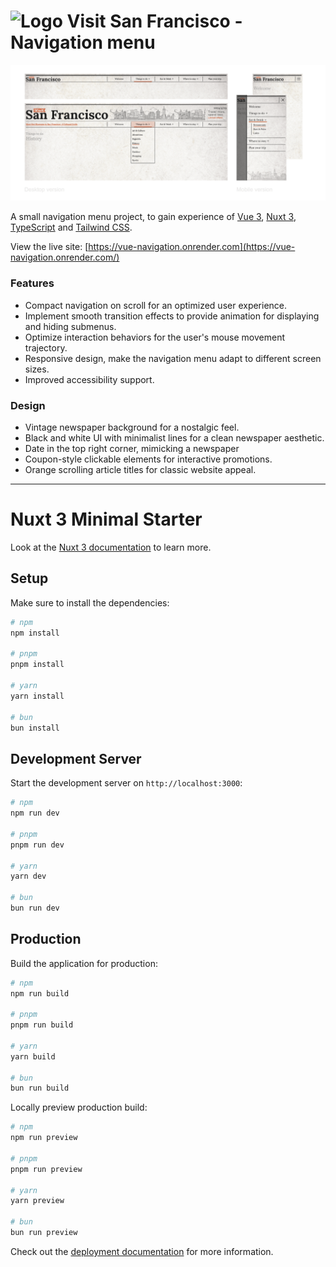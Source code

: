 # <img src="/public/favicon.ico" width="24" alt="Logo" /> Visit San Francisco - Navigation menu
[![Site preview](/public/site-preview.png)](https://ember-chen.site)

A small navigation menu project, to gain experience of [Vue 3](https://vuejs.org/), [Nuxt 3](https://nuxt.com/), [TypeScript](https://www.typescriptlang.org/) and [Tailwind CSS](https://tailwindcss.com/).

View the live site: [https://vue-navigation.onrender.com](https://vue-navigation.onrender.com/)

### Features
* Compact navigation on scroll for an optimized user experience.
* Implement smooth transition effects to provide animation for displaying and hiding
submenus.
* Optimize interaction behaviors for the user's mouse movement trajectory.
* Responsive design, make the navigation menu adapt to different screen sizes.
* Improved accessibility support.

### Design
* Vintage newspaper background for a nostalgic feel.
* Black and white UI with minimalist lines for a clean newspaper aesthetic.
* Date in the top right corner, mimicking a newspaper
* Coupon-style clickable elements for interactive promotions.
* Orange scrolling article titles for classic website appeal.

  
--------------------------

# Nuxt 3 Minimal Starter

Look at the [Nuxt 3 documentation](https://nuxt.com/docs/getting-started/introduction) to learn more.

## Setup

Make sure to install the dependencies:

```bash
# npm
npm install

# pnpm
pnpm install

# yarn
yarn install

# bun
bun install
```

## Development Server

Start the development server on `http://localhost:3000`:

```bash
# npm
npm run dev

# pnpm
pnpm run dev

# yarn
yarn dev

# bun
bun run dev
```

## Production

Build the application for production:

```bash
# npm
npm run build

# pnpm
pnpm run build

# yarn
yarn build

# bun
bun run build
```

Locally preview production build:

```bash
# npm
npm run preview

# pnpm
pnpm run preview

# yarn
yarn preview

# bun
bun run preview
```

Check out the [deployment documentation](https://nuxt.com/docs/getting-started/deployment) for more information.
